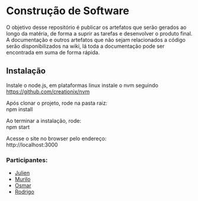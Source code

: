 ﻿# Construção de Software
O objetivo desse repositório é publicar os artefatos que serão gerados ao longo da matéria, de forma a suprir as tarefas e desenvolver o produto final.
A documentação e outros artefatos que não sejam relacionados a código serão disponibilizados na wiki, lá toda a documentação pode ser encontrada em suma de forma rápida.

## Instalação

Instale o node.js, em plataformas linux instale o nvm seguindo https://github.com/creationix/nvm  

Após clonar o projeto, rode na pasta raiz:  
npm install  

Ao terminar a instalação, rode:   
npm start  

Acesse o site no browser pelo endereço:  
http://localhost:3000

### Participantes:
* [Julien](https://github.com/Josneyo)
* [Murilo](https://github.com/murilonear)
* [Osmar](https://github.com/osmarpixuri)
* [Rodrigo](https://github.com/rodrigaobt)
